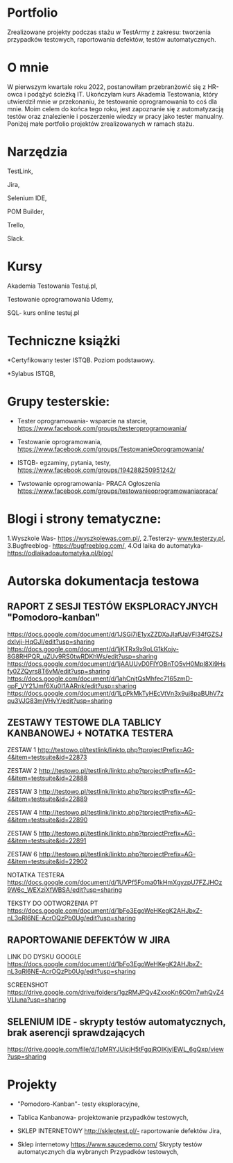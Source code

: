 # Portfolio
Zrealizowane projekty podczas stażu w TestArmy z zakresu: tworzenia przypadków testowych, raportowania defektów, testów automatycznych.

# O mnie 
W pierwszym kwartale roku 2022, postanowiłam przebranżowić się z HR-owca i podążyć ścieżką IT. Ukończyłam kurs Akademia Testowania, który utwierdził mnie w przekonaniu, że testowanie oprogramowania to coś dla mnie. Moim celem do końca tego roku, jest zapoznanie się z automatyzacją testów oraz znalezienie i poszerzenie wiedzy w pracy jako tester manualny. 
Poniżej małe portfolio projektów zrealizowanych w ramach stażu. 

# Narzędzia 
TestLink, 

Jira,

Selenium IDE, 

POM Builder, 

Trello,

Slack.

# Kursy 
Akademia Testowania Testuj.pl,

Testowanie oprogramowania Udemy,

SQL- kurs online testuj.pl

# Techniczne książki 
*Certyfikowany tester ISTQB. Poziom podstawowy.

*Sylabus ISTQB, 

# Grupy testerskie: 
* Tester oprogramowania- wsparcie na starcie, https://www.facebook.com/groups/testeroprogramowania/

* Testowanie oprogramowania, https://www.facebook.com/groups/TestowanieOprogramowania/

* ISTQB- egzaminy, pytania, testy, https://www.facebook.com/groups/194288250951242/

* Twstowanie oprogramowania- PRACA Ogłoszenia https://www.facebook.com/groups/testowanieoprogramowaniapraca/

# Blogi i strony tematyczne: 
1.Wyszkole Was- https://wyszkolewas.com.pl/, 
2.Testerzy- www.testerzy.pl, 
3.Bugfreeblog- https://bugfreeblog.com/,
4.Od laika do automatyka- https://odlaikadoautomatyka.pl/blog/

# Autorska dokumentacja testowa
## RAPORT Z SESJI TESTÓW EKSPLORACYJNYCH "Pomodoro-kanban"
https://docs.google.com/document/d/1JSGi7iE1yxZZDXaJIafUaVFl34fGZSJdxlvji-HqGJI/edit?usp=sharing
https://docs.google.com/document/d/1jKTRx9x9oLG1kKojv-8G8RHPQR_uZUv9RS0twRDKhWs/edit?usp=sharing
https://docs.google.com/document/d/1jAAUUvD0FIYOBnTO5vH0Mpl8Xi9Hsfy0ZZQyrs8T6vM/edit?usp=sharing
https://docs.google.com/document/d/1ahCnjtQsMhfec7165zmD-gpF_VY21Jmf6Xu0I1AARnk/edit?usp=sharing
https://docs.google.com/document/d/1LpPkMkTyHEcVtVn3x9uj8paBUhV7zqu3VJG83mjVHvY/edit?usp=sharing

## ZESTAWY TESTOWE DLA TABLICY KANBANOWEJ + NOTATKA TESTERA 
ZESTAW 1 http://testowo.pl/testlink/linkto.php?tprojectPrefix=AG-4&item=testsuite&id=22873

ZESTAW 2 http://testowo.pl/testlink/linkto.php?tprojectPrefix=AG-4&item=testsuite&id=22888

ZESTAW 3 http://testowo.pl/testlink/linkto.php?tprojectPrefix=AG-4&item=testsuite&id=22889

ZESTAW 4 http://testowo.pl/testlink/linkto.php?tprojectPrefix=AG-4&item=testsuite&id=22890

ZESTAW 5 http://testowo.pl/testlink/linkto.php?tprojectPrefix=AG-4&item=testsuite&id=22891

ZESTAW 6 http://testowo.pl/testlink/linkto.php?tprojectPrefix=AG-4&item=testsuite&id=22902

NOTATKA TESTERA https://docs.google.com/document/d/1UVPf5Foma01kHmXgyzpU7FZJHOz9W6c_WEXziXfWBSA/edit?usp=sharing

TEKSTY DO ODTWORZENIA PT https://docs.google.com/document/d/1bFo3EgoWeHKegK2AHJbxZ-nL3qRl6NE-AcrOQzPb0Ug/edit?usp=sharing

## RAPORTOWANIE DEFEKTÓW W JIRA
LINK DO DYSKU GOOGLE https://docs.google.com/document/d/1bFo3EgoWeHKegK2AHJbxZ-nL3qRl6NE-AcrOQzPb0Ug/edit?usp=sharing

SCREENSHOT https://drive.google.com/drive/folders/1gzRMJPQy4ZxxoKn6O0m7whQvZ4VLluna?usp=sharing

## SELENIUM IDE - skrypty testów automatycznych, brak aserencji sprawdzających 

https://drive.google.com/file/d/1pMRYJUicjH5tFgqjROIKjylEWL_6gQxp/view?usp=sharing

# Projekty 
* "Pomodoro-Kanban"- testy eksploracyjne, 

* Tablica Kanbanowa- projektowanie przypadków testowych, 

* SKLEP INTERNETOWY http://skleptest.pl/- raportowanie defektów Jira,  

* Sklep internetowy https://www.saucedemo.com/ Skrypty testów automatycznych dla wybranych Przypadków testowych,
